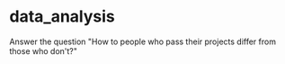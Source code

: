 # data_analysis

Answer the question "How to people who pass their projects differ from those who don't?"

